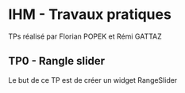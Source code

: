 # IHM - Travaux pratiques

TPs réalisé par Florian POPEK et Rémi GATTAZ

## TP0 - Rangle slider
Le but de ce TP est de créer un widget RangeSlider
